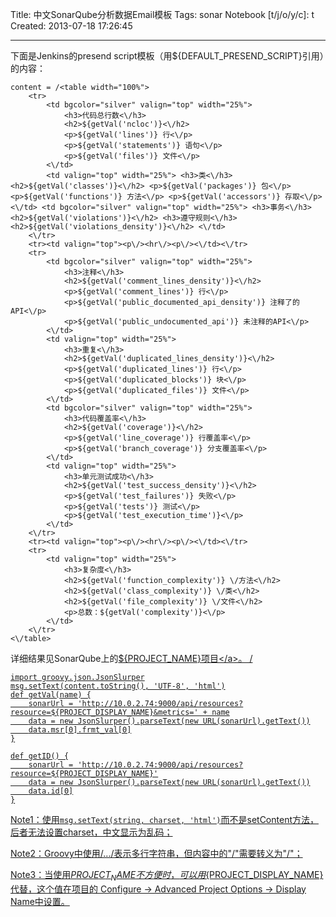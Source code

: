 Title: 中文SonarQube分析数据Email模板
Tags: sonar
Notebook [t/j/o/y/c]: t
Created: 2013-07-18 17:26:45

------

下面是Jenkins的presend script模板（用${DEFAULT_PRESEND_SCRIPT}引用）的内容：

```
content = /<table width="100%">
    <tr>
        <td bgcolor="silver" valign="top" width="25%">
            <h3>代码总行数<\/h3>
            <h2>${getVal('ncloc')}<\/h2>
            <p>${getVal('lines')} 行<\/p>
            <p>${getVal('statements')} 语句<\/p>
            <p>${getVal('files')} 文件<\/p>
        <\/td>
        <td valign="top" width="25%"> <h3>类<\/h3> <h2>${getVal('classes')}<\/h2> <p>${getVal('packages')} 包<\/p> <p>${getVal('functions')} 方法<\/p> <p>${getVal('accessors')} 存取<\/p> <\/td> <td bgcolor="silver" valign="top" width="25%"> <h3>事务<\/h3> <h2>${getVal('violations')}<\/h2> <h3>遵守规则<\/h3> <h2>${getVal('violations_density')}<\/h2> <\/td> 
    <\/tr> 
    <tr><td valign="top"><p\/><hr\/><p\/><\/td><\/tr> 
    <tr> 
        <td bgcolor="silver" valign="top" width="25%"> 
            <h3>注释<\/h3> 
            <h2>${getVal('comment_lines_density')}<\/h2> 
            <p>${getVal('comment_lines')} 行<\/p> 
            <p>${getVal('public_documented_api_density')} 注释了的API<\/p> 
            <p>${getVal('public_undocumented_api')} 未注释的API<\/p> 
        <\/td> 
        <td valign="top" width="25%"> 
            <h3>重复<\/h3> 
            <h2>${getVal('duplicated_lines_density')}<\/h2> 
            <p>${getVal('duplicated_lines')} 行<\/p> 
            <p>${getVal('duplicated_blocks')} 块<\/p> 
            <p>${getVal('duplicated_files')} 文件<\/p> 
        <\/td> 
        <td bgcolor="silver" valign="top" width="25%">
            <h3>代码覆盖率<\/h3> 
            <h2>${getVal('coverage')}<\/h2> 
            <p>${getVal('line_coverage')} 行覆盖率<\/p> 
            <p>${getVal('branch_coverage')} 分支覆盖率<\/p> 
        <\/td> 
        <td valign="top" width="25%"> 
            <h3>单元测试成功<\/h3> 
            <h2>${getVal('test_success_density')}<\/h2> 
            <p>${getVal('test_failures')} 失败<\/p> 
            <p>${getVal('tests')} 测试<\/p> 
            <p>${getVal('test_execution_time')}<\/p> 
        <\/td> 
    <\/tr> 
    <tr><td valign="top"><p\/><hr\/><p\/><\/td><\/tr> 
    <tr> 
        <td valign="top" width="25%"> 
            <h3>复杂度<\/h3> 
            <h2>${getVal('function_complexity')} \/方法<\/h2> 
            <h2>${getVal('class_complexity')} \/类<\/h2> 
            <h2>${getVal('file_complexity')} \/文件<\/h2> 
            <p>总数：${getVal('complexity')}<\/p> 
        <\/td> 
    <\/tr> 
<\/table> 
```

详细结果见SonarQube上的<a href="http:\/\/10.0.2.74:9000\/dashboard\/index\/${getID()}">${PROJECT_NAME}项目<\/a>。 / 

```
import groovy.json.JsonSlurper
msg.setText(content.toString(), 'UTF-8', 'html')
def getVal(name) {
    sonarUrl = 'http://10.0.2.74:9000/api/resources?resource=${PROJECT_DISPLAY_NAME}&metrics=' + name
    data = new JsonSlurper().parseText(new URL(sonarUrl).getText())
    data.msr[0].frmt_val[0]
}

def getID() {
    sonarUrl = 'http://10.0.2.74:9000/api/resources?resource=${PROJECT_DISPLAY_NAME}'
    data = new JsonSlurper().parseText(new URL(sonarUrl).getText())
    data.id[0]
}
```

Note1：使用`msg.setText(string, charset, 'html')`而不是setContent方法，后者无法设置charset，中文显示为乱码；

Note2：Groovy中使用/.../表示多行字符串，但内容中的"/"需要转义为"\/"；

Note3：当使用${PROJECT_NAME}不方便时，可以用${PROJECT_DISPLAY_NAME}代替，这个值在项目的 Configure -> Advanced Project Options -> Display Name中设置。
